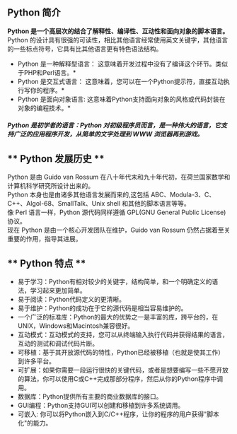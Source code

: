 ## Python 简介

**Python 是一个高层次的结合了解释性、编译性、互动性和面向对象的脚本语言。**  
Python 的设计具有很强的可读性，相比其他语言经常使用英文关键字，其他语言的一些标点符号，它具有比其他语言更有特色语法结构。

* Python 是一种解释型语言： 这意味着开发过程中没有了编译这个环节。类似于PHP和Perl语言。\*
* Python 是交互式语言： 这意味着，您可以在一个Python提示符，直接互动执行写你的程序。\*
* Python 是面向对象语言: 这意味着Python支持面向对象的风格或代码封装在对象的编程技术。\*

##### Python 是初学者的语言：Python 对初级程序员而言，是一种伟大的语言，它支持广泛的应用程序开发，从简单的文字处理到 WWW 浏览器再到游戏。

## ** Python 发展历史 **

Python 是由 Guido van Rossum 在八十年代末和九十年代初，在荷兰国家数学和计算机科学研究所设计出来的。  
Python 本身也是由诸多其他语言发展而来的,这包括 ABC、Modula-3、C、C++、Algol-68、SmallTalk、Unix shell 和其他的脚本语言等等。  
像 Perl 语言一样，Python 源代码同样遵循 GPL\(GNU General Public License\)协议。  
现在 Python 是由一个核心开发团队在维护，Guido van Rossum 仍然占据着至关重要的作用，指导其进展。

## ** Python 特点 **

* 易于学习：Python有相对较少的关键字，结构简单，和一个明确定义的语法，学习起来更加简单。
* 易于阅读：Python代码定义的更清晰。
* 易于维护：Python的成功在于它的源代码是相当容易维护的。
* 一个广泛的标准库：Python的最大的优势之一是丰富的库，跨平台的，在UNIX，Windows和Macintosh兼容很好。
* 互动模式：互动模式的支持，您可以从终端输入执行代码并获得结果的语言，互动的测试和调试代码片断。
* 可移植：基于其开放源代码的特性，Python已经被移植（也就是使其工作）到许多平台。
* 可扩展：如果你需要一段运行很快的关键代码，或者是想要编写一些不愿开放的算法，你可以使用C或C++完成那部分程序，然后从你的Python程序中调用。
* 数据库：Python提供所有主要的商业数据库的接口。
* GUI编程：Python支持GUI可以创建和移植到许多系统调用。
* 可嵌入: 你可以将Python嵌入到C/C++程序，让你的程序的用户获得"脚本化"的能力。



